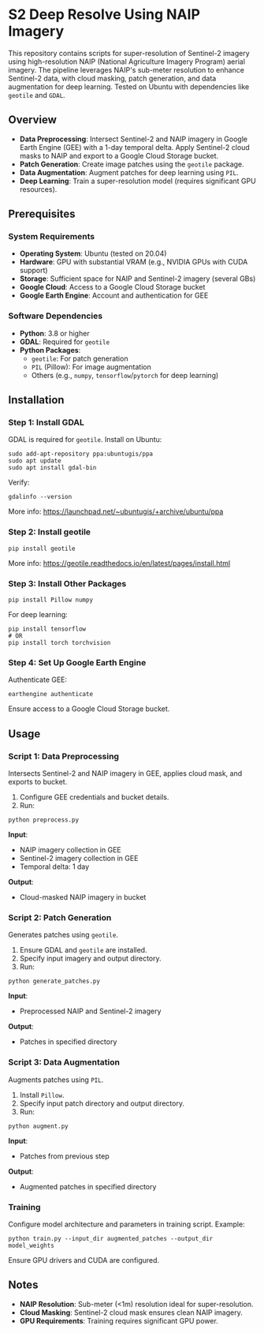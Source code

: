 # S2 Deep Resolve Using NAIP Imagery

This repository contains scripts for super-resolution of Sentinel-2 imagery using high-resolution NAIP (National Agriculture Imagery Program) aerial imagery. The pipeline leverages NAIP's sub-meter resolution to enhance Sentinel-2 data, with cloud masking, patch generation, and data augmentation for deep learning. Tested on Ubuntu with dependencies like `geotile` and `GDAL`.

## Overview

- **Data Preprocessing**: Intersect Sentinel-2 and NAIP imagery in Google Earth Engine (GEE) with a 1-day temporal delta. Apply Sentinel-2 cloud masks to NAIP and export to a Google Cloud Storage bucket.
- **Patch Generation**: Create image patches using the `geotile` package.
- **Data Augmentation**: Augment patches for deep learning using `PIL`.
- **Deep Learning**: Train a super-resolution model (requires significant GPU resources).

## Prerequisites

### System Requirements
- **Operating System**: Ubuntu (tested on 20.04)
- **Hardware**: GPU with substantial VRAM (e.g., NVIDIA GPUs with CUDA support)
- **Storage**: Sufficient space for NAIP and Sentinel-2 imagery (several GBs)
- **Google Cloud**: Access to a Google Cloud Storage bucket
- **Google Earth Engine**: Account and authentication for GEE

### Software Dependencies
- **Python**: 3.8 or higher
- **GDAL**: Required for `geotile`
- **Python Packages**:
  - `geotile`: For patch generation
  - `PIL` (Pillow): For image augmentation
  - Others (e.g., `numpy`, `tensorflow`/`pytorch` for deep learning)

## Installation

### Step 1: Install GDAL
GDAL is required for `geotile`. Install on Ubuntu:

```
sudo add-apt-repository ppa:ubuntugis/ppa
sudo apt update
sudo apt install gdal-bin
```

Verify:
```
gdalinfo --version
```

More info: https://launchpad.net/~ubuntugis/+archive/ubuntu/ppa

### Step 2: Install geotile
```
pip install geotile
```

More info: https://geotile.readthedocs.io/en/latest/pages/install.html

### Step 3: Install Other Packages
```
pip install Pillow numpy
```

For deep learning:
```
pip install tensorflow
# OR
pip install torch torchvision
```

### Step 4: Set Up Google Earth Engine
Authenticate GEE:
```
earthengine authenticate
```

Ensure access to a Google Cloud Storage bucket.

## Usage

### Script 1: Data Preprocessing
Intersects Sentinel-2 and NAIP imagery in GEE, applies cloud mask, and exports to bucket.

1. Configure GEE credentials and bucket details.
2. Run:
```
python preprocess.py
```

**Input**:
- NAIP imagery collection in GEE
- Sentinel-2 imagery collection in GEE
- Temporal delta: 1 day

**Output**:
- Cloud-masked NAIP imagery in bucket

### Script 2: Patch Generation
Generates patches using `geotile`.

1. Ensure GDAL and `geotile` are installed.
2. Specify input imagery and output directory.
3. Run:
```
python generate_patches.py
```

**Input**:
- Preprocessed NAIP and Sentinel-2 imagery

**Output**:
- Patches in specified directory

### Script 3: Data Augmentation
Augments patches using `PIL`.

1. Install `Pillow`.
2. Specify input patch directory and output directory.
3. Run:
```
python augment.py
```

**Input**:
- Patches from previous step

**Output**:
- Augmented patches in specified directory

### Training
Configure model architecture and parameters in training script. Example:
```
python train.py --input_dir augmented_patches --output_dir model_weights
```

Ensure GPU drivers and CUDA are configured.

## Notes
- **NAIP Resolution**: Sub-meter (<1m) resolution ideal for super-resolution.
- **Cloud Masking**: Sentinel-2 cloud mask ensures clean NAIP imagery.
- **GPU Requirements**: Training requires significant GPU power.